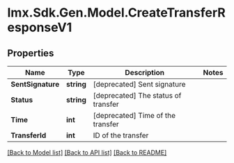 # Imx.Sdk.Gen.Model.CreateTransferResponseV1

## Properties

Name | Type | Description | Notes
------------ | ------------- | ------------- | -------------
**SentSignature** | **string** | [deprecated] Sent signature | 
**Status** | **string** | [deprecated] The status of transfer | 
**Time** | **int** | [deprecated] Time of the transfer | 
**TransferId** | **int** | ID of the transfer | 

[[Back to Model list]](../README.md#documentation-for-models) [[Back to API list]](../README.md#documentation-for-api-endpoints) [[Back to README]](../README.md)

